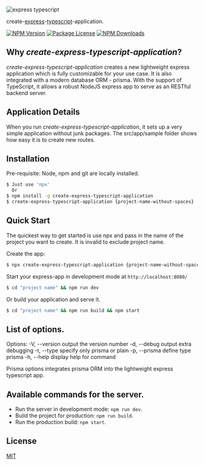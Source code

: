 <img alt='express typescript' src='https://github.com/PrawiraGenestonlia/create-express-typescript-application/raw/master/ExpressTS.png' border='0'>

create-[express](https://www.npmjs.com/package/express)-[typescript](https://www.npmjs.com/package/typescript)-application.

<a href="https://www.npmjs.com/package/create-express-typescript-application" target="_blank"><img src="https://img.shields.io/npm/v/create-express-typescript-application.svg" alt="NPM Version" /></a>
<a href="https://www.npmjs.com/package/create-express-typescript-application" target="_blank"><img src="https://img.shields.io/npm/l/create-express-typescript-application.svg" alt="Package License" /></a>
<a href="https://www.npmjs.com/package/create-express-typescript-application" target="_blank"><img src="https://img.shields.io/npm/dm/create-express-typescript-application.svg" alt="NPM Downloads" /></a>

## Why _create-express-typescript-application_?

_create-express-typescript-application_ creates a new lightweight express application which is fully customizable for your use case. It is also integrated with a modern database ORM - prisma.
With the support of TypeScript, it allows a robust NodeJS express app to serve as an RESTful backend server.

## Application Details

When you run _create-express-typescript-application_, it sets up a very simple application without junk packages. 
The src/app/sample folder shows how easy it is to create new routes.

## Installation

Pre-requisite: Node, npm and git are locally installed.

```sh
$ Just use 'npx'
  Or
$ npm install -g create-express-typescript-application
$ create-express-typescript-application {project-name-without-spaces}
```

## Quick Start

The quickest way to get started is use npx and pass in the name of the project you want to create.
It is invalid to exclude project name.

Create the app:

```bash
$ npx create-express-typescript-application {project-name-without-spaces}
```

Start your express-app in development mode at `http://localhost:8080/`
```bash
$ cd "project name" && npm run dev
```

Or build your application and serve it.
```bash
$ cd "project name" && npm run build && npm start
```

## List of options.

Options:
  -V, --version      output the version number
  -d, --debug        output extra debugging
  -t, --type <type>  specify only prisma or plain
  -p, --prisma       define type prisma
  -h, --help         display help for command

Prisma options integrates prisma ORM into the lightweight express typescript app.

## Available commands for the server.

- Run the server in development mode: `npm run dev`.
- Build the project for production: `npm run build`.
- Run the production build: `npm start`.

## License

[MIT](LICENSE)
